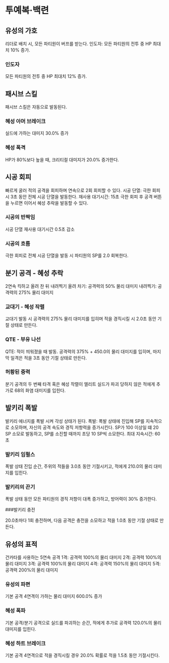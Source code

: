 # 투예복·백련

## 유성의 가호

리더로 배치 시, 모든 파티원이 버프를 받는다.
인도자: 모든 파티원의 전투 중 HP 최대치 10% 증가.

### 인도자

모든 파티원의 전투 중 HP 최대치 12% 증가.

## 패시브 스킬

패시브 스킬은 자동으로 발동된다.

### 혜성 아머 브레이크

실드에 가하는 대미지 30.0% 증가

### 혜성 폭격

HP가 80%보다 높을 때, 크리티컬 대미지가 20.0% 증가한다.

## 시공 회피

빠르게 굴러 적의 공격을 회피하며 연속으로 2회 회피할 수 있다.
시공 단열: 극한 회피 시 3초 동안 전체 시공 단열을 발동한다. 재사용 대기시간: 15초
극한 회피 후 공격 버튼을 누르면 이어서 혜성 추락을 발동할 수 있다.

### 시공의 반짝임

시공 단열 재사용 대기시간 0.5초 감소

### 시공의 흐름

극한 회피로 전체 시공 단열을 발동 시 파티원의 SP를 2.0 회복한다.

## 분기 공격 - 혜성 추락

2연속 킥하고 올려 찬 뒤 내려찍기
올려 차기: 공격력의 50% 물리 대미지
내려찍기: 공격력의 275% 물리 대미지

### 교대기 - 혜성 작렬

교대기 발동 시 공격력의 275% 물리 대미지를 입히며 적을 경직시킬 시 2.0초 동안 기절 상태로 만든다.

### QTE - 부유 나선

QTE: 적이 띄워졌을 때 발동. 공격력의 375% + 450.0의 물리 대미지를 입히며, 마지막 일격은 적을 3초 동안 기절 상태로 만든다.

### 허황된 중력

분기 공격의 두 번째 타격 혹은 혜성 작렬이 엘리트 실드가 파괴 당하지 않은 적에게 추가로 68의 화염 대미지를 입힌다.

## 발키리 폭발

발키리 에너지를 폭발 시켜 각성 상태가 된다.
폭발: 폭발 상태에 진입해 SP를 지속적으로 소모하며, 자신의 공격 속도와 경직 저항력을 증가시킨다.
SP가 100 이상일 떄 20 SP 소모로 발동하고, SP를 소진할 때까지 초당 10 SP씩 소모한다. 최대 지속시간: 60초

### 발키리 임펄스

폭발 상태 진입 순간, 주위의 적들을 3.0초 동안 기절시키고, 적에게 210.0의 물리 대미지를 입힌다.

### 발키리의 끈기

폭발 상태 동안 모든 파티원의 경직 저항이 대폭 증가하고, 방어력이 30% 증가한다.

###발키리 충전

20.0초마다 1회 충전하며, 다음 공격은 충전을 소모하고 적을 1.0초 동안 기절 상태로 만든다.

## 유성의 표적

건카타를 사용하는 5연속 공격
1격: 공격력 100%의 물리 대미지
2격: 공격력 100%의 물리 대미지
3격: 공격력 100%의 물리 대미지
4격: 공격력 150%의 물리 대미지
5격: 공격력 200%의 물리 대미지

### 유성의 파편

기본 공격 4연격이 가하는 물리 대미지 600.0% 증가

### 혜성 폭파

기본 공격/분기 공격으로 실드를 파괴하는 순간, 적에게 추가로 공격력 120.0%의 물리 대미지를 입힌다.

### 혜성 하트 브레이크

기본 공격 4연격으로 적을 경직시킬 경우 20.0% 확률로 적을 1.5초 동안 기절시킨다.
